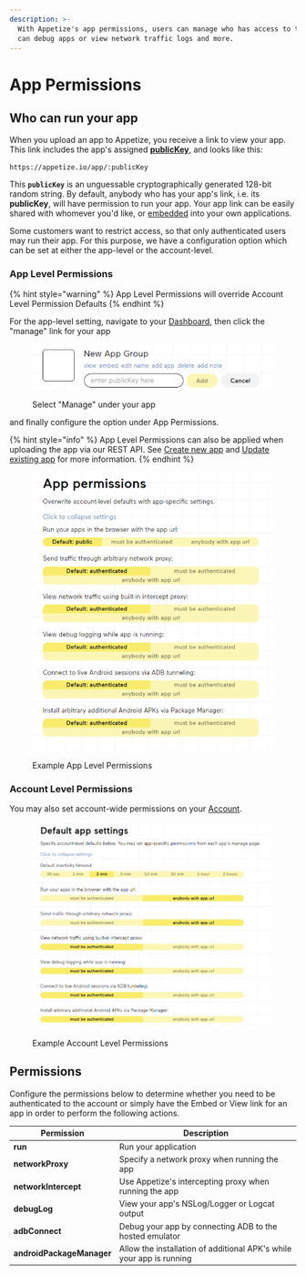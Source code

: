 ```yaml
---
description: >-
  With Appetize's app permissions, users can manage who has access to their app,
  can debug apps or view network traffic logs and more.
---
```


# App Permissions

## Who can run your app

When you upload an app to Appetize, you receive a link to view your app. This link includes the app's assigned [**publicKey**](sharing-apps.md#public-key), and looks like this:

```
https://appetize.io/app/:publicKey
```

This **`publicKey`** is an unguessable cryptographically generated 128-bit random string. By default, anybody who has your app's link, i.e. its **publicKey**, will have permission to run your app. Your app link can be easily shared with whomever you'd like, or [embedded](embedding-apps.md) into your own applications.

Some customers want to restrict access, so that only authenticated users may run their app. For this purpose, we have a configuration option which can be set at either the app-level or the account-level.

### App Level Permissions

{% hint style="warning" %}
App Level Permissions will override Account Level Permission Defaults
{% endhint %}

For the app-level setting, navigate to your [Dashboard](https://appetize.io/dashboard), then click the "manage" link for your app

<figure><img src="../.gitbook/assets/image (10) (1) (1) (1) (1) (1).png" alt=""><figcaption><p>Select "Manage" under your app</p></figcaption></figure>

and finally configure the option under App Permissions.

{% hint style="info" %}
App Level Permissions can also be applied when uploading the app via our REST API. See [Create new app](../rest-api/create-new-app.md) and [Update existing app](../rest-api/update-existing-app.md) for more information.
{% endhint %}

<figure><img src="../.gitbook/assets/image (3) (2).png" alt=""><figcaption><p>Example App Level Permissions</p></figcaption></figure>

### Account Level Permissions

You may also set account-wide permissions on your [Account](https://appetize.io/account).

<figure><img src="../.gitbook/assets/image (1) (1).png" alt=""><figcaption><p>Example Account Level Permissions</p></figcaption></figure>

## Permissions

Configure the permissions below to determine whether you need to be authenticated to the account or simply have the Embed or View link for an app in order to perform the following actions.

| Permission                | Description                                                          |
| ------------------------- | -------------------------------------------------------------------- |
| **run**                   | Run your application                                                 |
| **networkProxy**          | Specify a network proxy when running the app                         |
| **networkIntercept**      | Use Appetize's intercepting proxy when running the app               |
| **debugLog**              | View your app's NSLog/Logger or Logcat output                        |
| **adbConnect**            | Debug your app by connecting ADB to the hosted emulator              |
| **androidPackageManager** | Allow the installation of additional APK's while your app is running |
